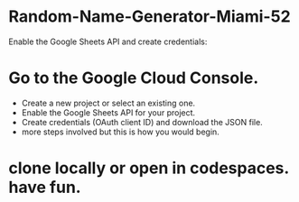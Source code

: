 # Random-Name-Generator-Miami-52
Enable the Google Sheets API and create credentials:

# Go to the Google Cloud Console.
- Create a new project or select an existing one.
- Enable the Google Sheets API for your project.
- Create credentials (OAuth client ID) and download the JSON file.
- more steps involved but this is how you would begin. 
# clone locally or open in codespaces. have fun.
